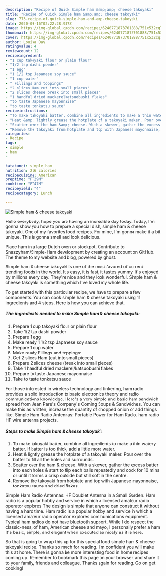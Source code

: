 ```yaml
---
description: "Recipe of Quick Simple ham &amp;amp; cheese takoyaki"
title: "Recipe of Quick Simple ham &amp;amp; cheese takoyaki"
slug: 773-recipe-of-quick-simple-ham-and-amp-cheese-takoyaki
date: 2020-09-16T02:22:28.987Z
image: https://img-global.cpcdn.com/recipes/6240771873701888/751x532cq70/simple-ham-cheese-takoyaki-recipe-main-photo.jpg
thumbnail: https://img-global.cpcdn.com/recipes/6240771873701888/751x532cq70/simple-ham-cheese-takoyaki-recipe-main-photo.jpg
cover: https://img-global.cpcdn.com/recipes/6240771873701888/751x532cq70/simple-ham-cheese-takoyaki-recipe-main-photo.jpg
author: Louisa Day
ratingvalue: 4
reviewcount: 12
recipeingredient:
- "1 cup takoyaki flour or plain flour"
- "1/2 tsp dashi powder"
- "1 egg"
- "1 1/2 tsp Japanese soy sauce"
- "1 cup water"
- " Fillings and toppings"
- "2 slices Ham cut into small pieces"
- "2 slices cheese break into small pieces"
- "1 handful dried mackerelkatsuobushi flakes"
- "to taste Japanese mayonnaise"
- "to taste tonkatsu sauce"
recipeinstructions:
- "To make takoyaki batter, combine all ingredients to make a thin watery batter. If batter is too thick, add a little more water."
- "Heat &amp; lightly grease the hotplate of a takoyaki maker. Pour over the batter to fill all the holes and surrounds."
- "Scatter over the ham &amp; cheese. With a skewer, gather the excess batter into each holes &amp; start to flip each balls repeatedly and cook for 10 mins or until it forms a crisp outside but still soft in the centre."
- "Remove the takoyaki from hotplate and top with Japanese mayonnaise, tonkatsu sauce and dried flakes."
categories:
- Recipe
tags:
- simple
- ham
- 

katakunci: simple ham  
nutrition: 216 calories
recipecuisine: American
preptime: "PT29M"
cooktime: "PT47M"
recipeyield: "4"
recipecategory: Lunch

---
```



![Simple ham &amp; cheese takoyaki](https://img-global.cpcdn.com/recipes/6240771873701888/751x532cq70/simple-ham-cheese-takoyaki-recipe-main-photo.jpg)

Hello everybody, hope you are having an incredible day today. Today, I'm gonna show you how to prepare a special dish, simple ham &amp; cheese takoyaki. One of my favorites food recipes. For mine, I'm gonna make it a bit unique. This is gonna smell and look delicious.

Place ham in a large Dutch oven or stockpot. Contribute to Snazzyham/Simple-Ham development by creating an account on GitHub. The theme to my website and blog, powered by ghost.

Simple ham &amp; cheese takoyaki is one of the most favored of current trending foods in the world. It's easy, it is fast, it tastes yummy. It's enjoyed by millions every day. They're nice and they look wonderful. Simple ham &amp; cheese takoyaki is something which I've loved my whole life.


To get started with this particular recipe, we have to prepare a few components. You can cook simple ham &amp; cheese takoyaki using 11 ingredients and 4 steps. Here is how you can achieve that.

<!--inarticleads1-->

##### The ingredients needed to make Simple ham &amp; cheese takoyaki:

1. Prepare 1 cup takoyaki flour or plain flour
1. Take 1/2 tsp dashi powder
1. Prepare 1 egg
1. Make ready 1 1/2 tsp Japanese soy sauce
1. Prepare 1 cup water
1. Make ready  Fillings and toppings:
1. Get 2 slices Ham (cut into small pieces)
1. Prepare 2 slices cheese (break into small pieces)
1. Take 1 handful dried mackerel/katsuobushi flakes
1. Prepare to taste Japanese mayonnaise
1. Take to taste tonkatsu sauce


For those interested in wireless technology and tinkering, ham radio provides a solid introduction to basic electronics theory and radio communications knowledge. Here&#39;s a very simple and basic ham sandwich spread from Jean Pare&#39;s Company&#39;s Coming Soups &amp; Sandwiches. You can make this as written, increase the quantity of chopped onion or add things like. Simple Ham Radio Antennas: Portable Power for Ham Radio. ham radio HF wire antenna projects. 

<!--inarticleads2-->

##### Steps to make Simple ham &amp; cheese takoyaki:

1. To make takoyaki batter, combine all ingredients to make a thin watery batter. If batter is too thick, add a little more water.
1. Heat &amp; lightly grease the hotplate of a takoyaki maker. Pour over the batter to fill all the holes and surrounds.
1. Scatter over the ham &amp; cheese. With a skewer, gather the excess batter into each holes &amp; start to flip each balls repeatedly and cook for 10 mins or until it forms a crisp outside but still soft in the centre.
1. Remove the takoyaki from hotplate and top with Japanese mayonnaise, tonkatsu sauce and dried flakes.


Simple Ham Radio Antennas: HF Doublet Antenna in a Small Garden. Ham radio is a popular hobby and service in which a licensed amateur radio operator explores The design is simple that anyone can construct it without having a hard time. Ham radio is a popular hobby and service in which a licensed amateur radio operator explores communications equipment. Typical ham radios do not have bluetooth support. While I do respect the classic-ness, of ham, American cheese and mayo, I personally prefer a ham It&#39;s basic, simple, and elegant when executed as nicely as it is here. 

So that is going to wrap this up for this special food simple ham &amp; cheese takoyaki recipe. Thanks so much for reading. I'm confident you will make this at home. There is gonna be more interesting food in home recipes coming up. Remember to bookmark this page on your browser, and share it to your family, friends and colleague. Thanks again for reading. Go on get cooking!
